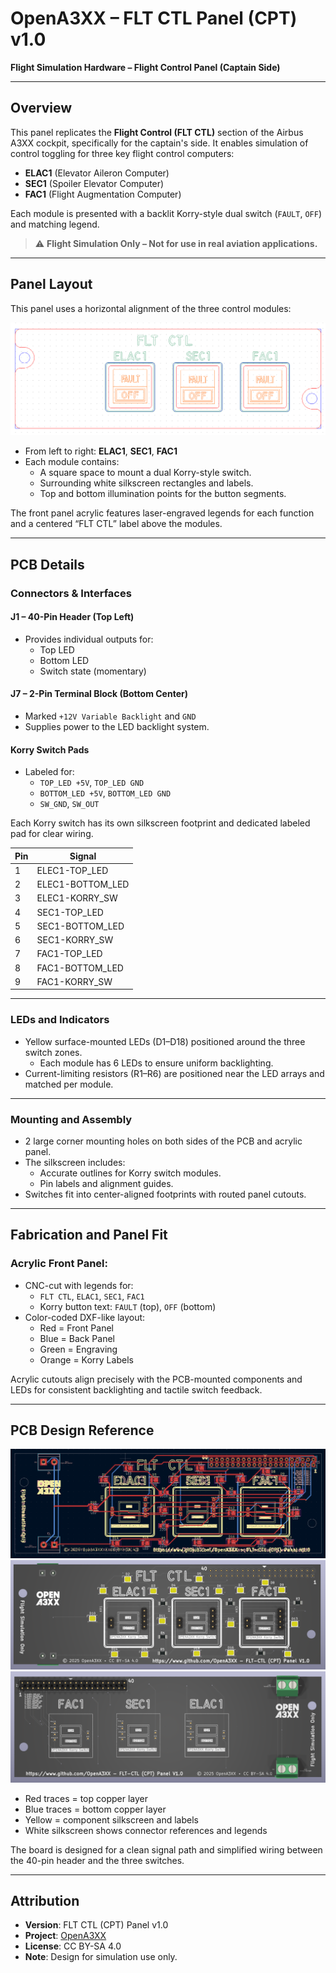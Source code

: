 # OpenA3XX – FLT CTL Panel (CPT) v1.0

**Flight Simulation Hardware – Flight Control Panel (Captain Side)**

---

## Overview

This panel replicates the **Flight Control (FLT CTL)** section of the Airbus A3XX cockpit, specifically for the captain's side. It enables simulation of control toggling for three key flight control computers:

- **ELAC1** (Elevator Aileron Computer)
- **SEC1** (Spoiler Elevator Computer)
- **FAC1** (Flight Augmentation Computer)

Each module is presented with a backlit Korry-style dual switch (`FAULT`, `OFF`) and matching legend.

> ⚠️ **Flight Simulation Only – Not for use in real aviation applications.**

---

## Panel Layout

This panel uses a horizontal alignment of the three control modules:

![Acrylic Panels](./img/acrylic-panels.png)

- From left to right: **ELAC1**, **SEC1**, **FAC1**
- Each module contains:
    - A square space to mount a dual Korry-style switch.
    - Surrounding white silkscreen rectangles and labels.
    - Top and bottom illumination points for the button segments.

The front panel acrylic features laser-engraved legends for each function and a centered “FLT CTL” label above the modules.

---

## PCB Details

### Connectors & Interfaces

#### J1 – 40-Pin Header (Top Left)

- Provides individual outputs for:
    - Top LED
    - Bottom LED
    - Switch state (momentary)

#### J7 – 2-Pin Terminal Block (Bottom Center)

- Marked `+12V Variable Backlight` and `GND`
- Supplies power to the LED backlight system.

#### Korry Switch Pads

- Labeled for:
    - `TOP_LED +5V`, `TOP_LED GND`
    - `BOTTOM_LED +5V`, `BOTTOM_LED GND`
    - `SW_GND`, `SW_OUT`

Each Korry switch has its own silkscreen footprint and dedicated labeled pad for clear wiring.

| Pin | Signal           |
| --- | ---------------- |
| 1   | ELEC1-TOP_LED    |
| 2   | ELEC1-BOTTOM_LED |
| 3   | ELEC1-KORRY_SW   |
| 4   | SEC1-TOP_LED     |
| 5   | SEC1-BOTTOM_LED  |
| 6   | SEC1-KORRY_SW    |
| 7   | FAC1-TOP_LED     |
| 8   | FAC1-BOTTOM_LED  |
| 9   | FAC1-KORRY_SW    |

---

### LEDs and Indicators

- Yellow surface-mounted LEDs (D1–D18) positioned around the three switch zones.
    - Each module has 6 LEDs to ensure uniform backlighting.
- Current-limiting resistors (R1–R6) are positioned near the LED arrays and matched per module.

---

### Mounting and Assembly

- 2 large corner mounting holes on both sides of the PCB and acrylic panel.
- The silkscreen includes:
    - Accurate outlines for Korry switch modules.
    - Pin labels and alignment guides.
- Switches fit into center-aligned footprints with routed panel cutouts.

---

## Fabrication and Panel Fit

### Acrylic Front Panel:

- CNC-cut with legends for:
    - `FLT CTL`, `ELAC1`, `SEC1`, `FAC1`
    - Korry button text: `FAULT` (top), `OFF` (bottom)
- Color-coded DXF-like layout:
    - Red = Front Panel
    - Blue = Back Panel
    - Green = Engraving
    - Orange = Korry Labels

Acrylic cutouts align precisely with the PCB-mounted components and LEDs for consistent backlighting and tactile switch feedback.

---

## PCB Design Reference

![PCB Design](./img/pcb-design.png)
![PCB 3D Front](./img/pcb-3d-front.png)
![PCB 3D Back](./img/pcb-3d-back.png)

- Red traces = top copper layer
- Blue traces = bottom copper layer
- Yellow = component silkscreen and labels
- White silkscreen shows connector references and legends

The board is designed for a clean signal path and simplified wiring between the 40-pin header and the three switches.

---

## Attribution

- **Version**: FLT CTL (CPT) Panel v1.0
- **Project**: [OpenA3XX](https://www.github.com/OpenA3XX)
- **License**: CC BY-SA 4.0
- **Note**: Design for simulation use only.
